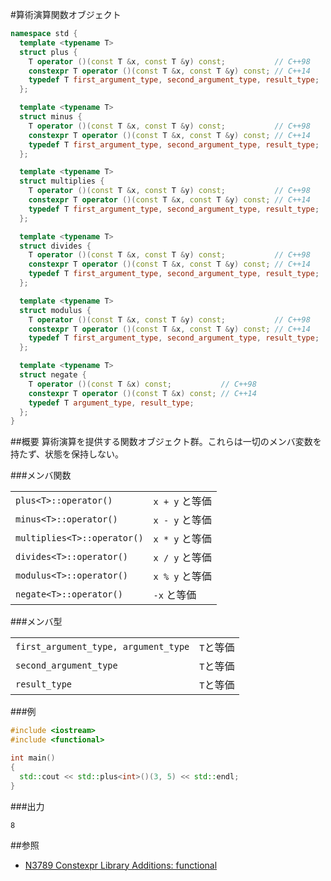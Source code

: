 #算術演算関数オブジェクト
```cpp
namespace std {
  template <typename T>
  struct plus {
    T operator ()(const T &x, const T &y) const;           // C++98
    constexpr T operator ()(const T &x, const T &y) const; // C++14
    typedef T first_argument_type, second_argument_type, result_type;
  };

  template <typename T>
  struct minus {
    T operator ()(const T &x, const T &y) const;           // C++98
    constexpr T operator ()(const T &x, const T &y) const; // C++14
    typedef T first_argument_type, second_argument_type, result_type;
  };

  template <typename T>
  struct multiplies {
    T operator ()(const T &x, const T &y) const;           // C++98
    constexpr T operator ()(const T &x, const T &y) const; // C++14
    typedef T first_argument_type, second_argument_type, result_type;
  };

  template <typename T>
  struct divides {
    T operator ()(const T &x, const T &y) const;           // C++98
    constexpr T operator ()(const T &x, const T &y) const; // C++14
    typedef T first_argument_type, second_argument_type, result_type;
  };

  template <typename T>
  struct modulus {
    T operator ()(const T &x, const T &y) const;           // C++98
    constexpr T operator ()(const T &x, const T &y) const; // C++14
    typedef T first_argument_type, second_argument_type, result_type;
  };

  template <typename T>
  struct negate {
    T operator ()(const T &x) const;           // C++98
    constexpr T operator ()(const T &x) const; // C++14
    typedef T argument_type, result_type;
  };
}
```

##概要
算術演算を提供する関数オブジェクト群。これらは一切のメンバ変数を持たず、状態を保持しない。


###メンバ関数

| | |
|----------------------------------------|--------------------------------|
| `plus<T>::operator()` | `x + y` と等価 |
| `minus<T>::operator()` | `x - y` と等価 |
| `multiplies<T>::operator()` | `x * y` と等価 |
| `divides<T>::operator()` | `x / y` と等価 |
| `modulus<T>::operator()` | `x % y` と等価  |
| `negate<T>::operator()` | `-x` と等価  |

###メンバ型

| | |
|-------------------------------------------------|-------------------------|
| `first_argument_type, argument_type` | `T`と等価 |
| `second_argument_type` | `T`と等価 |
| `result_type` | `T`と等価 |

###例
```cpp
#include <iostream>
#include <functional>

int main()
{
  std::cout << std::plus<int>()(3, 5) << std::endl;
}
```

###出力
```
8
```

##参照
- [N3789 Constexpr Library Additions: functional](http://www.open-std.org/jtc1/sc22/wg21/docs/papers/2013/n3789.htm)

